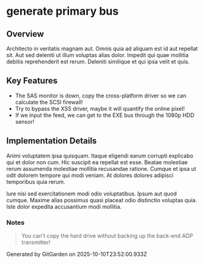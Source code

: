 # generate primary bus

## Overview
Architecto in veritatis magnam aut. Omnis quia ad aliquam est id aut repellat sit. Aut sed deleniti ut illum voluptas alias dolor. Impedit qui quae mollitia debitis reprehenderit est rerum. Deleniti similique et qui ipsa velit et quis.

## Key Features
- The SAS monitor is down, copy the cross-platform driver so we can calculate the SCSI firewall!
- Try to bypass the XSS driver, maybe it will quantify the online pixel!
- If we input the feed, we can get to the EXE bus through the 1080p HDD sensor!

## Implementation Details
Animi voluptatem ipsa quisquam. Itaque eligendi earum corrupti explicabo qui et dolor non cum. Hic suscipit ea repellat est esse. Beatae molestiae rerum assumenda molestiae mollitia recusandae ratione. Cumque et ipsa ut odit dolorem tempore qui modi veniam. At dolores dolores adipisci temporibus quia rerum.
 Iure nisi sed exercitationem modi odio voluptatibus. Ipsum aut quod cumque. Maxime alias possimus quasi placeat odio distinctio voluptas quia. Iste dolor expedita accusantium modi mollitia.

### Notes
> You can't copy the hard drive without backing up the back-end ADP transmitter!

Generated by GitGarden on 2025-10-10T23:52:00.933Z